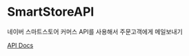 # SmartStoreAPI
네이버 스마트스토어 커머스 API를 사용해서 주문고객에게 메일보내기 

[API Docs](https://apicenter.commerce.naver.com/ko/basic/commerce-api)
